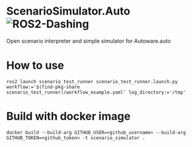 # ScenarioSimulator.Auto ![ROS2-Dashing](https://github.com/tier4/scenario_simulator.auto/workflows/ROS2-Dashing/badge.svg)

Open scenario interpreter and simple simulator for Autoware.auto 

# How to use
```
ros2 launch scenario_test_runner scenario_test_runner.launch.py workflow:='$(find-pkg-share scenario_test_runner)/workflow_example.yaml' log_directory:='/tmp'
```

# Build with docker image

```
docker build --build-arg GITHUB_USER=<github_username> --build-arg GITHUB_TOKEN=<github_token> -t scenario_simulator .
```